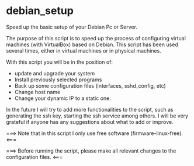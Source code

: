 # debian_setup
Speed up the basic setup of your Debian Pc or Server.

The purpose of this script is to speed up the process 
of configuring virtual machines (with VirtualBox) based 
on Debian. This script has been used several times, 
either in virtual machines or in physical machines. 


With this script you will be in the position of:

- update and upgrade your system
- Install previously selected programs
- Back up some configuration files (interfaces, sshd_config, etc)
- Change host name
- Change your dynamic IP to a static one.

In the future I will try to add more functionalities to 
the script, such as generating the ssh key, starting 
the ssh service among others. I will be very grateful 
if anyone has any suggestions about what to add or improve. 

===> Note that in this script I only use free software (firmware-linux-free). <===

===> Before running the script, please make all relevant changes to the configuration files. <===
